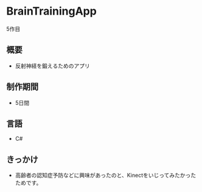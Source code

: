 # BrainTrainingApp
5作目  

## 概要
- 反射神経を鍛えるためのアプリ

## 制作期間
- 5日間

## 言語
- C#

## きっかけ
- 高齢者の認知症予防などに興味があったのと、Kinectをいじってみたかったためです。
